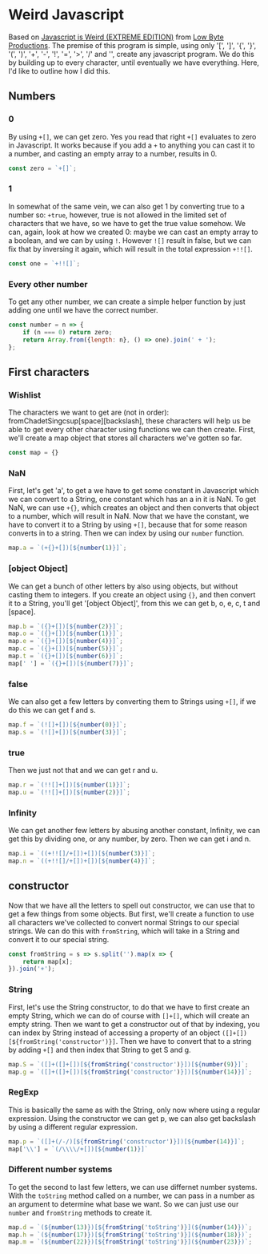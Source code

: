 # Weird Javascript

Based on [Javascript is Weird (EXTREME EDITION)](https://www.youtube.com/watch?v=sRWE5tnaxlI) from [Low Byte Productions](https://www.youtube.com/watch?v=sRWE5tnaxlI).
The premise of this program is simple, using only '[', ']', '{', '}', '(', ')', '+', '-', '!', '=', '>', '/' and '\', create any javascript program. We do this by building up to every character, until eventually we have everything. Here, I'd like to outline how I did this.

## Numbers

### 0

By using `+[]`, we can get zero. Yes you read that right `+[]` evaluates to zero in Javascript. It works because if you add a `+` to anything you can cast it to a number, and casting an empty array to a number, results in 0.

```javascript
const zero = `+[]`;
```

### 1

In somewhat of the same vein, we can also get 1 by converting true to a number so: `+true`, however, true is not allowed in the limited set of characters that we have, so we have to get the true value somehow. We can, again, look at how we created 0: maybe we can cast an empty array to a boolean, and we can by using `!`. However `![]` result in false, but we can fix that by inversing it again, which will result in the total expression `+!![]`.

```javascript
const one = `+!![]`;
```

### Every other number

To get any other number, we can create a simple helper function by just adding one until we have the correct number.

```javascript
const number = n => {
    if (n === 0) return zero;
    return Array.from({length: n}, () => one).join(' + ');
};
```

## First characters

### Wishlist

The characters we want to get are (not in order): fromChadetSingcsup\[space][backslash], these characters will help us be able to get every other character using functions we can then create.
First, we'll create a map object that stores all characters we've gotten so far.

```javascript
const map = {}
```

### NaN

First, let's get 'a', to get a we have to get some constant in Javascript which we can convert to a String, one constant which has an a in it is NaN. To get NaN, we can use `+{}`, which creates an object and then converts that object to a number, which will result in NaN. Now that we have the constant, we have to convert it to a String by using `+[]`, because that for some reason converts in to a string. Then we can index by using our `number` function.

```javascript
map.a = `(+{}+[])[${number(1)}]`;
```

### [object Object]

We can get a bunch of other letters by also using objects, but without casting them to integers. If you create an object using `{}`, and then convert it to a String, you'll get '[object Object]', from this we can get b, o, e, c, t and \[space].

```javascript
map.b = `({}+[])[${number(2)}]`;
map.o = `({}+[])[${number(1)}]`;
map.e = `({}+[])[${number(4)}]`;
map.c = `({}+[])[${number(5)}]`;
map.t = `({}+[])[${number(6)}]`;
map[' '] = `({}+[])[${number(7)}]`;
```

### false

We can also get a few letters by converting them to Strings using `+[]`, if we do this we can get f and s.

```javascript
map.f = `(![]+[])[${number(0)}]`;
map.s = `(![]+[])[${number(3)}]`;
```

### true

Then we just not that and we can get r and u.

```javascript
map.r = `(!![]+[])[${number(1)}]`;
map.u = `(!![]+[])[${number(2)}]`;
```

### Infinity

We can get another few letters by abusing another constant, Infinity, we can get this by dividing one, or any number, by zero. Then we can get i and n.

```javascript
map.i = `((+!![]/+[])+[])[${number(3)}]`;
map.n = `((+!![]/+[])+[])[${number(4)}]`;
```

## constructor

Now that we have all the letters to spell out constructor, we can use that to get a few things from some objects. But first, we'll create a function to use all characters we've collected to convert normal Strings to our special strings. We can do this with `fromString`, which will take in a String and convert it to our special string.

```javascript
const fromString = s => s.split('').map(x => {
    return map[x];
}).join('+');
```


### String

First, let's use the String constructor, to do that we have to first create an empty String, which we can do of course with `[]+[]`, which will create an empty string. Then we want to get a constructor out of that by indexing, you can index by String instead of accessing a property of an object `([]+[])[${fromString('constructor')}]`. Then we have to convert that to a string by adding `+[]` and then index that String to get S and g.

```javascript
map.S = `([]+([]+[])[${fromString('constructor')}])[${number(9)}]`;
map.g = `([]+([]+[])[${fromString('constructor')}])[${number(14)}]`;
```

### RegExp

This is basically the same as with the String, only now where using a regular expression. Using the constructor we can get p, we can also get backslash by using a different regular expression.

```javascript
map.p = `([]+(/-/)[${fromString('constructor')}])[${number(14)}]`;
map['\\'] = `(/\\\\/+[])[${number(1)}]`
```

### Different number systems

To get the second to last few letters, we can use differnet number systems. With the `toString` method called on a number, we can pass in a number as an argument to determine what base we want. So we can just use our `number` and `fromString` methods to create it.

```javascript
map.d = `(${number(13)})[${fromString('toString')}](${number(14)})`;
map.h = `(${number(17)})[${fromString('toString')}](${number(18)})`;
map.m = `(${number(22)})[${fromString('toString')}](${number(23)})`;
```
